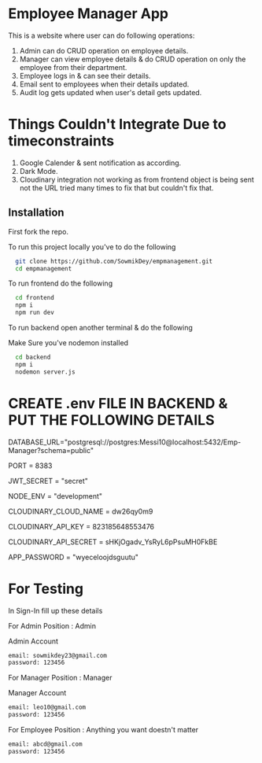 
# Employee Manager App

This is a website where user can do following operations:
1. Admin can do CRUD operation on employee details.
2. Manager can view employee details & do CRUD operation on only the employee from their department.
3. Employee logs in & can see their details.
4. Email sent to employees when their details updated.
5. Audit log gets updated when user's detail gets updated.

# Things Couldn't Integrate Due to timeconstraints

1. Google Calender & sent notification as according.
2. Dark Mode.
3. Cloudinary integration not working as from frontend object is being sent not the URL tried many times to fix that but couldn't fix that.


## Installation

First fork the repo.

To run this project locally you've to do the following


```bash
  git clone https://github.com/SowmikDey/empmanagement.git
  cd empmanagement
```

To run frontend do the following

```bash
  cd frontend
  npm i
  npm run dev
```
    
To run backend open another terminal & do the following 

Make Sure you've nodemon installed

```bash
  cd backend
  npm i
  nodemon server.js
```

# CREATE .env FILE IN BACKEND & PUT THE FOLLOWING DETAILS

DATABASE_URL="postgresql://postgres:Messi10@localhost:5432/Emp-Manager?schema=public"

PORT = 8383

JWT_SECRET = "secret"

NODE_ENV = "development"

CLOUDINARY_CLOUD_NAME = dw26qy0m9

CLOUDINARY_API_KEY = 823185648553476

CLOUDINARY_API_SECRET = sHKjOgadv_YsRyL6pPsuMH0FkBE

APP_PASSWORD = "wyeceloojdsguutu"

# For Testing 

In Sign-In fill up these details

For Admin 
Position : Admin

Admin Account
```bash
email: sowmikdey23@gmail.com
password: 123456
```
For Manager
Position : Manager

Manager Account
```bash
email: leo10@gmail.com
password: 123456
```

For Employee
Position : Anything you want doestn't matter

```bash
email: abcd@gmail.com
password: 123456
```
